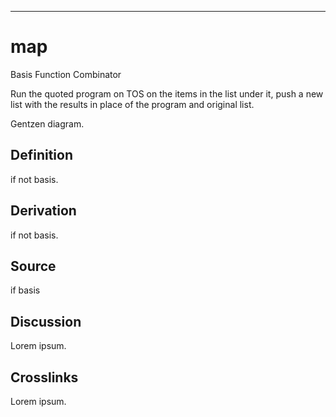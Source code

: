 ------------------------------------------------------------------------

# map

Basis Function Combinator

Run the quoted program on TOS on the items in the list under it, push a
new list with the results in place of the program and original list.

Gentzen diagram.

## Definition

if not basis.

## Derivation

if not basis.

## Source

if basis

## Discussion

Lorem ipsum.

## Crosslinks

Lorem ipsum.
